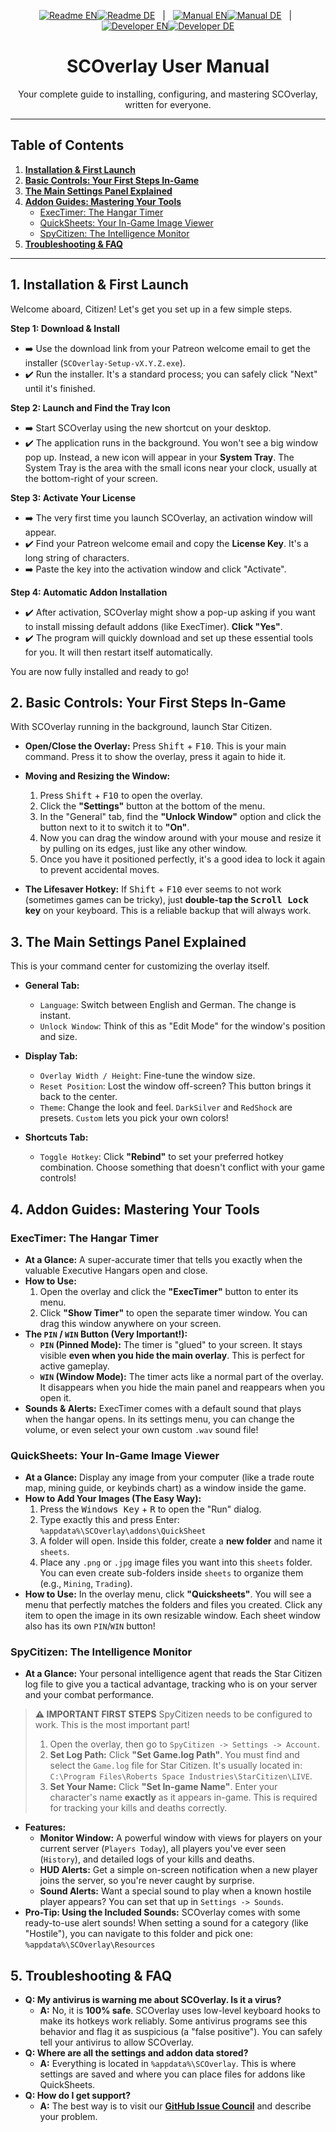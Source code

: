 <p align="center">
  <!-- Readme Links -->
  <a href="../README.md"><img src="https://img.shields.io/badge/Readme-555?style=for-the-badge" alt="Readme EN"></a><!--
  --><a href="../README.de.md"><img src="https://img.shields.io/badge/DE-555?style=for-the-badge" alt="Readme DE"></a>
  &nbsp;&nbsp;|&nbsp;&nbsp;
  <!-- Manual Links -->
  <a href="MANUAL.md"><img src="https://img.shields.io/badge/Manual-007bff?style=for-the-badge" alt="Manual EN"></a><!--
  --><a href="MANUAL.de.md"><img src="https://img.shields.io/badge/DE-555?style=for-the-badge" alt="Manual DE"></a>
  &nbsp;&nbsp;|&nbsp;&nbsp;
  <!-- Developer/SDK Links -->
  <a href="SDK_MANUAL.md"><img src="https://img.shields.io/badge/Developer-555?style=for-the-badge" alt="Developer EN"></a><!--
  --><a href="SDK_MANUAL.de.md"><img src="https://img.shields.io/badge/DE-555?style=for-the-badge" alt="Developer DE"></a>
</p>

<h1 align="center">SCOverlay User Manual</h1>
<p align="center">Your complete guide to installing, configuring, and mastering SCOverlay, written for everyone.</p>

---

## Table of Contents

1.  [**Installation & First Launch**](#1-installation--first-launch)
2.  [**Basic Controls: Your First Steps In-Game**](#2-basic-controls-your-first-steps-in-game)
3.  [**The Main Settings Panel Explained**](#3-the-main-settings-panel-explained)
4.  [**Addon Guides: Mastering Your Tools**](#4-addon-guides-mastering-your-tools)
    *   [ExecTimer: The Hangar Timer](#exectimer-the-hangar-timer)
    *   [QuickSheets: Your In-Game Image Viewer](#quicksheets-your-in-game-image-viewer)
    *   [SpyCitizen: The Intelligence Monitor](#spycitizen-the-intelligence-monitor)
5.  [**Troubleshooting & FAQ**](#5-troubleshooting--faq)

---

## 1. Installation & First Launch

Welcome aboard, Citizen! Let's get you set up in a few simple steps.

**Step 1: Download & Install**
-   ➡️ Use the download link from your Patreon welcome email to get the installer (`SCOverlay-Setup-vX.Y.Z.exe`).
-   ✔️ Run the installer. It's a standard process; you can safely click "Next" until it's finished.

**Step 2: Launch and Find the Tray Icon**
-   ➡️ Start SCOverlay using the new shortcut on your desktop.
-   ✔️ The application runs in the background. You won't see a big window pop up. Instead, a new icon will appear in your **System Tray**. The System Tray is the area with the small icons near your clock, usually at the bottom-right of your screen.

**Step 3: Activate Your License**
-   ➡️ The very first time you launch SCOverlay, an activation window will appear.
-   ✔️ Find your Patreon welcome email and copy the **License Key**. It's a long string of characters.
-   ➡️ Paste the key into the activation window and click "Activate".

**Step 4: Automatic Addon Installation**
-   ✔️ After activation, SCOverlay might show a pop-up asking if you want to install missing default addons (like ExecTimer). **Click "Yes"**.
-   ✔️ The program will quickly download and set up these essential tools for you. It will then restart itself automatically.

You are now fully installed and ready to go!

## 2. Basic Controls: Your First Steps In-Game

With SCOverlay running in the background, launch Star Citizen.

-   **Open/Close the Overlay:** Press <kbd>Shift</kbd> + <kbd>F10</kbd>. This is your main command. Press it to show the overlay, press it again to hide it.

-   **Moving and Resizing the Window:**
    1.  Press <kbd>Shift</kbd> + <kbd>F10</kbd> to open the overlay.
    2.  Click the **"Settings"** button at the bottom of the menu.
    3.  In the "General" tab, find the **"Unlock Window"** option and click the button next to it to switch it to **"On"**.
    4.  Now you can drag the window around with your mouse and resize it by pulling on its edges, just like any other window.
    5.  Once you have it positioned perfectly, it's a good idea to lock it again to prevent accidental moves.

-   **The Lifesaver Hotkey:** If <kbd>Shift</kbd> + <kbd>F10</kbd> ever seems to not work (sometimes games can be tricky), just **double-tap the <kbd>Scroll Lock</kbd> key** on your keyboard. This is a reliable backup that will always work.

## 3. The Main Settings Panel Explained

This is your command center for customizing the overlay itself.

-   **General Tab:**
    *   `Language`: Switch between English and German. The change is instant.
    *   `Unlock Window`: Think of this as "Edit Mode" for the window's position and size.

-   **Display Tab:**
    *   `Overlay Width / Height`: Fine-tune the window size.
    *   `Reset Position`: Lost the window off-screen? This button brings it back to the center.
    *   `Theme`: Change the look and feel. `DarkSilver` and `RedShock` are presets. `Custom` lets you pick your own colors!

-   **Shortcuts Tab:**
    *   `Toggle Hotkey`: Click **"Rebind"** to set your preferred hotkey combination. Choose something that doesn't conflict with your game controls!

## 4. Addon Guides: Mastering Your Tools

### ExecTimer: The Hangar Timer

-   **At a Glance:** A super-accurate timer that tells you exactly when the valuable Executive Hangars open and close.
-   **How to Use:**
    1.  Open the overlay and click the **"ExecTimer"** button to enter its menu.
    2.  Click **"Show Timer"** to open the separate timer window. You can drag this window anywhere on your screen.
-   **The `PIN` / `WIN` Button (Very Important!):**
    *   **`PIN` (Pinned Mode):** The timer is "glued" to your screen. It stays visible **even when you hide the main overlay**. This is perfect for active gameplay.
    *   **`WIN` (Window Mode):** The timer acts like a normal part of the overlay. It disappears when you hide the main panel and reappears when you open it.
-   **Sounds & Alerts:** ExecTimer comes with a default sound that plays when the hangar opens. In its settings menu, you can change the volume, or even select your own custom `.wav` sound file!

### QuickSheets: Your In-Game Image Viewer

-   **At a Glance:** Display any image from your computer (like a trade route map, mining guide, or keybinds chart) as a window inside the game.
-   **How to Add Your Images (The Easy Way):**
    1.  Press the <kbd>Windows Key</kbd> + <kbd>R</kbd> to open the "Run" dialog.
    2.  Type exactly this and press Enter: `%appdata%\SCOverlay\addons\QuickSheet`
    3.  A folder will open. Inside this folder, create a **new folder** and name it `sheets`.
    4.  Place any `.png` or `.jpg` image files you want into this `sheets` folder. You can even create sub-folders inside `sheets` to organize them (e.g., `Mining`, `Trading`).
-   **How to Use:** In the overlay menu, click **"Quicksheets"**. You will see a menu that perfectly matches the folders and files you created. Click any item to open the image in its own resizable window. Each sheet window also has its own `PIN`/`WIN` button!

### SpyCitizen: The Intelligence Monitor

-   **At a Glance:** Your personal intelligence agent that reads the Star Citizen log file to give you a tactical advantage, tracking who is on your server and your combat performance.

> **⚠️ IMPORTANT FIRST STEPS**
> SpyCitizen needs to be configured to work. This is the most important part!
> 1.  Open the overlay, then go to `SpyCitizen -> Settings -> Account`.
> 2.  **Set Log Path:** Click **"Set Game.log Path"**. You must find and select the `Game.log` file for Star Citizen. It's usually located in: `C:\Program Files\Roberts Space Industries\StarCitizen\LIVE`.
> 3.  **Set Your Name:** Click **"Set In-game Name"**. Enter your character's name **exactly** as it appears in-game. This is required for tracking your kills and deaths correctly.

-   **Features:**
    *   **Monitor Window:** A powerful window with views for players on your current server (`Players Today`), all players you've ever seen (`History`), and detailed logs of your kills and deaths.
    *   **HUD Alerts:** Get a simple on-screen notification when a new player joins the server, so you're never caught by surprise.
    *   **Sound Alerts:** Want a special sound to play when a known hostile player appears? You can set that up in `Settings -> Sounds`.
-   **Pro-Tip: Using the Included Sounds:** SCOverlay comes with some ready-to-use alert sounds! When setting a sound for a category (like "Hostile"), you can navigate to this folder and pick one: `%appdata%\SCOverlay\Resources`

## 5. Troubleshooting & FAQ

-   **Q: My antivirus is warning me about SCOverlay. Is it a virus?**
    *   **A:** No, it is **100% safe**. SCOverlay uses low-level keyboard hooks to make its hotkeys work reliably. Some antivirus programs see this behavior and flag it as suspicious (a "false positive"). You can safely tell your antivirus to allow SCOverlay.
-   **Q: Where are all the settings and addon data stored?**
    *   **A:** Everything is located in `%appdata%\SCOverlay`. This is where settings are saved and where you can place files for addons like QuickSheets.
-   **Q: How do I get support?**
    *   **A:** The best way is to visit our **[GitHub Issue Council](https://github.com/BlugDeg/SCOverlay-Updates/issues)** and describe your problem.